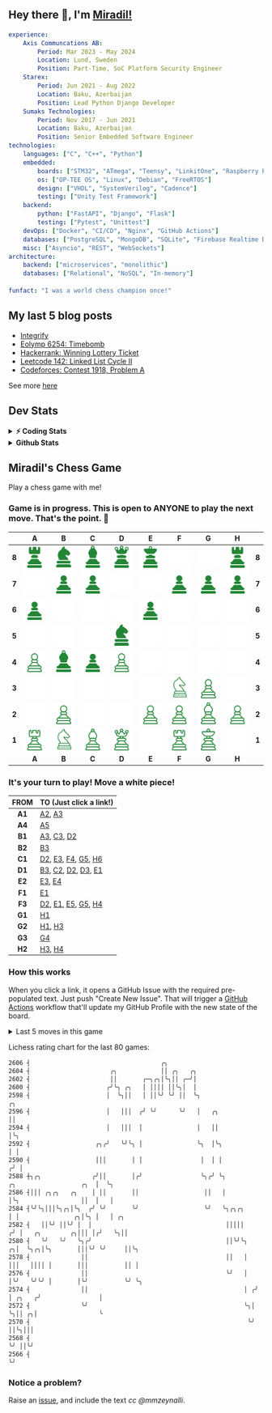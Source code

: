 
## Hey there 👋, I'm [Miradil!](https://github.com/mmzeynalli/)

```yaml
experience:
    Axis Communcations AB:
        Period: Mar 2023 - May 2024
        Location: Lund, Sweden
        Position: Part-Time, SoC Platform Security Engineer
    Starex:
        Period: Jun 2021 - Aug 2022
        Location: Baku, Azerbaijan
        Position: Lead Python Django Developer
    Sumaks Technologies:
        Period: Nov 2017 - Jun 2021
        Location: Baku, Azerbaijan
        Position: Senior Embedded Software Engineer
technologies:
    languages: ["C", "C++", "Python"]
    embedded:
        boards: ["STM32", "ATmega", "Teensy", "LinkitOne", "Raspberry Pi", "BeagleBone Black"]
        os: ["OP-TEE OS", "Linux", "Debian", "FreeRTOS"]
        design: ["VHDL", "SystemVerilog", "Cadence"]
        testing: ["Unity Test Framework"]
    backend:
        python: ["FastAPI", "Django", "Flask"]
        testing: ["Pytest", "Unittest"]
    devOps: ["Docker", "CI/CD", "Nginx", "GitHub Actions"]
    databases: ["PostgreSQL", "MongoDB", "SQLite", "Firebase Realtime DB", "Redis", "RabbitMQ"]
    misc: ["Asyncio", "REST", "WebSockets"]
architecture: 
    backend: ["microservices", "monolithic"]
    databases: ["Relational", "NoSQL", "In-memory"]

funfact: "I was a world chess champion once!"
```

## My last 5 blog posts

<!-- BLOG-POST-LIST:START -->
- [Integrify](https://mmzeynalli.dev/posts/open-sources/integrify/)
- [Eolymp 6254: Timebomb](https://mmzeynalli.dev/posts/dsa/eolymp/6254/)
- [Hackerrank: Winning Lottery Ticket](https://mmzeynalli.dev/posts/dsa/hackerrank/winning-lottery-ticket/)
- [Leetcode 142: Linked List Cycle II](https://mmzeynalli.dev/posts/dsa/leetcode/142/)
- [Codeforces: Contest 1918, Problem A](https://mmzeynalli.dev/posts/dsa/codeforces/1918-a/)
<!-- BLOG-POST-LIST:END -->

See more [here](https://mmzeynalli.dev/posts/)

## Dev Stats

<details>
  <summary><b>⚡ Coding Stats</b></summary>

<!--START_SECTION:waka-->
![Code Time](http://img.shields.io/badge/Code%20Time-41%20hrs%2033%20mins-blue)

![Profile Views](http://img.shields.io/badge/Profile%20Views-46-blue)

**🐱 My GitHub Data** 

> 📦 688.9 kB Used in GitHub's Storage 
 > 
> 💼 Opted to Hire
 > 
> 📜 25 Public Repositories 
 > 
> 🔑 13 Private Repositories 
 > 
**I'm a Night 🦉** 

```text
🌞 Morning                236 commits         ████░░░░░░░░░░░░░░░░░░░░░   14.90 % 
🌆 Daytime                548 commits         █████████░░░░░░░░░░░░░░░░   34.60 % 
🌃 Evening                580 commits         █████████░░░░░░░░░░░░░░░░   36.62 % 
🌙 Night                  220 commits         ███░░░░░░░░░░░░░░░░░░░░░░   13.89 % 
```


📊 **This Week I Spent My Time On** 

```text
🕑︎ Time Zone: Europe/Berlin

💬 Programming Languages: 
Python                   11 hrs 9 mins       ████████████████░░░░░░░░░   65.75 % 
Markdown                 2 hrs 26 mins       ████░░░░░░░░░░░░░░░░░░░░░   14.41 % 
YAML                     1 hr 8 mins         ██░░░░░░░░░░░░░░░░░░░░░░░   06.69 % 
Makefile                 1 hr 3 mins         ██░░░░░░░░░░░░░░░░░░░░░░░   06.19 % 
JSON                     15 mins             ░░░░░░░░░░░░░░░░░░░░░░░░░   01.55 % 

🐱‍💻 Projects: 
integrify                15 hrs 58 mins      ████████████████████████░   94.08 % 
website                  1 hr                █░░░░░░░░░░░░░░░░░░░░░░░░   05.92 % 
```

**I Mostly Code in Python** 

```text
Python                   26 repos            ██████████████░░░░░░░░░░░   54.17 % 
C                        7 repos             ████░░░░░░░░░░░░░░░░░░░░░   14.58 % 
C++                      5 repos             ███░░░░░░░░░░░░░░░░░░░░░░   10.42 % 
Java                     2 repos             █░░░░░░░░░░░░░░░░░░░░░░░░   04.17 % 
Makefile                 1 repo              █░░░░░░░░░░░░░░░░░░░░░░░░   02.08 % 
```




 Last Updated on 22/10/2024 00:42:51 UTC
<!--END_SECTION:waka-->
</details>


<details>
  <summary><b> Github Stats</b></summary>

  <br />
  <img height="180em" src="https://github-readme-stats.vercel.app/api?username=mmzeynalli&show_icons=true&hide_border=true&&count_private=true&include_all_commits=true&theme=dark" />
  <img height="180em" src="https://github-readme-stats.vercel.app/api/top-langs/?username=mmzeynalli&exclude_repo=STM32-Projects,Qistkit-Summer-School-2020&show_icons=true&hide_border=true&layout=compact&theme=dark&langs_count=6"/>
</details>


## Miradil's Chess Game

Play a chess game with me!

### **Game is in progress.** This is open to ANYONE to play the next move. That's the point. :wave: 

<!-- BEGIN CHESS BOARD -->
|       |                   A                    |                   B                    |                   C                    |                   D                    |                   E                    |                   F                    |                   G                    |                   H                    |       |
| ----- | :------------------------------------: | :------------------------------------: | :------------------------------------: | :------------------------------------: | :------------------------------------: | :------------------------------------: | :------------------------------------: | :------------------------------------: | :---: |
| **8** | <img src="img/black/r.png" width=50px> | <img src="img/black/n.png" width=50px> | <img src="img/black/b.png" width=50px> | <img src="img/black/q.png" width=50px> | <img src="img/black/k.png" width=50px> |  <img src="img/blank.png" width=50px>  |  <img src="img/blank.png" width=50px>  | <img src="img/black/r.png" width=50px> | **8** |
| **7** |  <img src="img/blank.png" width=50px>  | <img src="img/black/p.png" width=50px> | <img src="img/black/p.png" width=50px> |  <img src="img/blank.png" width=50px>  |  <img src="img/blank.png" width=50px>  | <img src="img/black/p.png" width=50px> | <img src="img/black/p.png" width=50px> | <img src="img/black/p.png" width=50px> | **7** |
| **6** | <img src="img/black/p.png" width=50px> |  <img src="img/blank.png" width=50px>  |  <img src="img/blank.png" width=50px>  |  <img src="img/blank.png" width=50px>  | <img src="img/black/p.png" width=50px> |  <img src="img/blank.png" width=50px>  |  <img src="img/blank.png" width=50px>  |  <img src="img/blank.png" width=50px>  | **6** |
| **5** |  <img src="img/blank.png" width=50px>  |  <img src="img/blank.png" width=50px>  |  <img src="img/blank.png" width=50px>  | <img src="img/black/n.png" width=50px> |  <img src="img/blank.png" width=50px>  |  <img src="img/blank.png" width=50px>  |  <img src="img/blank.png" width=50px>  |  <img src="img/blank.png" width=50px>  | **5** |
| **4** | <img src="img/white/p.png" width=50px> | <img src="img/black/b.png" width=50px> | <img src="img/black/p.png" width=50px> | <img src="img/white/p.png" width=50px> |  <img src="img/blank.png" width=50px>  |  <img src="img/blank.png" width=50px>  |  <img src="img/blank.png" width=50px>  |  <img src="img/blank.png" width=50px>  | **4** |
| **3** |  <img src="img/blank.png" width=50px>  |  <img src="img/blank.png" width=50px>  |  <img src="img/blank.png" width=50px>  |  <img src="img/blank.png" width=50px>  |  <img src="img/blank.png" width=50px>  | <img src="img/white/n.png" width=50px> | <img src="img/white/p.png" width=50px> |  <img src="img/blank.png" width=50px>  | **3** |
| **2** |  <img src="img/blank.png" width=50px>  | <img src="img/white/p.png" width=50px> |  <img src="img/blank.png" width=50px>  |  <img src="img/blank.png" width=50px>  | <img src="img/white/p.png" width=50px> | <img src="img/white/p.png" width=50px> | <img src="img/white/b.png" width=50px> | <img src="img/white/p.png" width=50px> | **2** |
| **1** | <img src="img/white/r.png" width=50px> | <img src="img/white/n.png" width=50px> | <img src="img/white/b.png" width=50px> | <img src="img/white/q.png" width=50px> |  <img src="img/blank.png" width=50px>  | <img src="img/white/r.png" width=50px> | <img src="img/white/k.png" width=50px> |  <img src="img/blank.png" width=50px>  | **1** |
|       |                 **A**                  |                 **B**                  |                 **C**                  |                 **D**                  |                 **E**                  |                 **F**                  |                 **G**                  |                 **H**                  |       |
<!-- END CHESS BOARD -->

### It's your turn to play! Move a <!-- BEGIN TURN -->white<!-- END TURN --> piece!
<!-- BEGIN MOVES LIST -->
|  FROM  | TO (Just click a link!)                                                                                                                                                                                                                                                                                                                                                                                                                                                                                                                                                                                                                                                                                                                                                                                                                                                                                                                                                                                                                          |
| :----: | :----------------------------------------------------------------------------------------------------------------------------------------------------------------------------------------------------------------------------------------------------------------------------------------------------------------------------------------------------------------------------------------------------------------------------------------------------------------------------------------------------------------------------------------------------------------------------------------------------------------------------------------------------------------------------------------------------------------------------------------------------------------------------------------------------------------------------------------------------------------------------------------------------------------------------------------------------------------------------------------------------------------------------------------------- |
| **A1** | [A2](https://github.com/mmzeynalli/mmzeynalli/issues/new?body=Please+do+not+change+the+title.+Just+click+%22Submit+new+issue%22.+You+don%27t+need+to+do+anything+else+%3AD&title=Chess%3A+Move+A1+to+A2), [A3](https://github.com/mmzeynalli/mmzeynalli/issues/new?body=Please+do+not+change+the+title.+Just+click+%22Submit+new+issue%22.+You+don%27t+need+to+do+anything+else+%3AD&title=Chess%3A+Move+A1+to+A3)                                                                                                                                                                                                                                                                                                                                                                                                                                                                                                                                                                                                                               |
| **A4** | [A5](https://github.com/mmzeynalli/mmzeynalli/issues/new?body=Please+do+not+change+the+title.+Just+click+%22Submit+new+issue%22.+You+don%27t+need+to+do+anything+else+%3AD&title=Chess%3A+Move+A4+to+A5)                                                                                                                                                                                                                                                                                                                                                                                                                                                                                                                                                                                                                                                                                                                                                                                                                                         |
| **B1** | [A3](https://github.com/mmzeynalli/mmzeynalli/issues/new?body=Please+do+not+change+the+title.+Just+click+%22Submit+new+issue%22.+You+don%27t+need+to+do+anything+else+%3AD&title=Chess%3A+Move+B1+to+A3), [C3](https://github.com/mmzeynalli/mmzeynalli/issues/new?body=Please+do+not+change+the+title.+Just+click+%22Submit+new+issue%22.+You+don%27t+need+to+do+anything+else+%3AD&title=Chess%3A+Move+B1+to+C3), [D2](https://github.com/mmzeynalli/mmzeynalli/issues/new?body=Please+do+not+change+the+title.+Just+click+%22Submit+new+issue%22.+You+don%27t+need+to+do+anything+else+%3AD&title=Chess%3A+Move+B1+to+D2)                                                                                                                                                                                                                                                                                                                                                                                                                     |
| **B2** | [B3](https://github.com/mmzeynalli/mmzeynalli/issues/new?body=Please+do+not+change+the+title.+Just+click+%22Submit+new+issue%22.+You+don%27t+need+to+do+anything+else+%3AD&title=Chess%3A+Move+B2+to+B3)                                                                                                                                                                                                                                                                                                                                                                                                                                                                                                                                                                                                                                                                                                                                                                                                                                         |
| **C1** | [D2](https://github.com/mmzeynalli/mmzeynalli/issues/new?body=Please+do+not+change+the+title.+Just+click+%22Submit+new+issue%22.+You+don%27t+need+to+do+anything+else+%3AD&title=Chess%3A+Move+C1+to+D2), [E3](https://github.com/mmzeynalli/mmzeynalli/issues/new?body=Please+do+not+change+the+title.+Just+click+%22Submit+new+issue%22.+You+don%27t+need+to+do+anything+else+%3AD&title=Chess%3A+Move+C1+to+E3), [F4](https://github.com/mmzeynalli/mmzeynalli/issues/new?body=Please+do+not+change+the+title.+Just+click+%22Submit+new+issue%22.+You+don%27t+need+to+do+anything+else+%3AD&title=Chess%3A+Move+C1+to+F4), [G5](https://github.com/mmzeynalli/mmzeynalli/issues/new?body=Please+do+not+change+the+title.+Just+click+%22Submit+new+issue%22.+You+don%27t+need+to+do+anything+else+%3AD&title=Chess%3A+Move+C1+to+G5), [H6](https://github.com/mmzeynalli/mmzeynalli/issues/new?body=Please+do+not+change+the+title.+Just+click+%22Submit+new+issue%22.+You+don%27t+need+to+do+anything+else+%3AD&title=Chess%3A+Move+C1+to+H6) |
| **D1** | [B3](https://github.com/mmzeynalli/mmzeynalli/issues/new?body=Please+do+not+change+the+title.+Just+click+%22Submit+new+issue%22.+You+don%27t+need+to+do+anything+else+%3AD&title=Chess%3A+Move+D1+to+B3), [C2](https://github.com/mmzeynalli/mmzeynalli/issues/new?body=Please+do+not+change+the+title.+Just+click+%22Submit+new+issue%22.+You+don%27t+need+to+do+anything+else+%3AD&title=Chess%3A+Move+D1+to+C2), [D2](https://github.com/mmzeynalli/mmzeynalli/issues/new?body=Please+do+not+change+the+title.+Just+click+%22Submit+new+issue%22.+You+don%27t+need+to+do+anything+else+%3AD&title=Chess%3A+Move+D1+to+D2), [D3](https://github.com/mmzeynalli/mmzeynalli/issues/new?body=Please+do+not+change+the+title.+Just+click+%22Submit+new+issue%22.+You+don%27t+need+to+do+anything+else+%3AD&title=Chess%3A+Move+D1+to+D3), [E1](https://github.com/mmzeynalli/mmzeynalli/issues/new?body=Please+do+not+change+the+title.+Just+click+%22Submit+new+issue%22.+You+don%27t+need+to+do+anything+else+%3AD&title=Chess%3A+Move+D1+to+E1) |
| **E2** | [E3](https://github.com/mmzeynalli/mmzeynalli/issues/new?body=Please+do+not+change+the+title.+Just+click+%22Submit+new+issue%22.+You+don%27t+need+to+do+anything+else+%3AD&title=Chess%3A+Move+E2+to+E3), [E4](https://github.com/mmzeynalli/mmzeynalli/issues/new?body=Please+do+not+change+the+title.+Just+click+%22Submit+new+issue%22.+You+don%27t+need+to+do+anything+else+%3AD&title=Chess%3A+Move+E2+to+E4)                                                                                                                                                                                                                                                                                                                                                                                                                                                                                                                                                                                                                               |
| **F1** | [E1](https://github.com/mmzeynalli/mmzeynalli/issues/new?body=Please+do+not+change+the+title.+Just+click+%22Submit+new+issue%22.+You+don%27t+need+to+do+anything+else+%3AD&title=Chess%3A+Move+F1+to+E1)                                                                                                                                                                                                                                                                                                                                                                                                                                                                                                                                                                                                                                                                                                                                                                                                                                         |
| **F3** | [D2](https://github.com/mmzeynalli/mmzeynalli/issues/new?body=Please+do+not+change+the+title.+Just+click+%22Submit+new+issue%22.+You+don%27t+need+to+do+anything+else+%3AD&title=Chess%3A+Move+F3+to+D2), [E1](https://github.com/mmzeynalli/mmzeynalli/issues/new?body=Please+do+not+change+the+title.+Just+click+%22Submit+new+issue%22.+You+don%27t+need+to+do+anything+else+%3AD&title=Chess%3A+Move+F3+to+E1), [E5](https://github.com/mmzeynalli/mmzeynalli/issues/new?body=Please+do+not+change+the+title.+Just+click+%22Submit+new+issue%22.+You+don%27t+need+to+do+anything+else+%3AD&title=Chess%3A+Move+F3+to+E5), [G5](https://github.com/mmzeynalli/mmzeynalli/issues/new?body=Please+do+not+change+the+title.+Just+click+%22Submit+new+issue%22.+You+don%27t+need+to+do+anything+else+%3AD&title=Chess%3A+Move+F3+to+G5), [H4](https://github.com/mmzeynalli/mmzeynalli/issues/new?body=Please+do+not+change+the+title.+Just+click+%22Submit+new+issue%22.+You+don%27t+need+to+do+anything+else+%3AD&title=Chess%3A+Move+F3+to+H4) |
| **G1** | [H1](https://github.com/mmzeynalli/mmzeynalli/issues/new?body=Please+do+not+change+the+title.+Just+click+%22Submit+new+issue%22.+You+don%27t+need+to+do+anything+else+%3AD&title=Chess%3A+Move+G1+to+H1)                                                                                                                                                                                                                                                                                                                                                                                                                                                                                                                                                                                                                                                                                                                                                                                                                                         |
| **G2** | [H1](https://github.com/mmzeynalli/mmzeynalli/issues/new?body=Please+do+not+change+the+title.+Just+click+%22Submit+new+issue%22.+You+don%27t+need+to+do+anything+else+%3AD&title=Chess%3A+Move+G2+to+H1), [H3](https://github.com/mmzeynalli/mmzeynalli/issues/new?body=Please+do+not+change+the+title.+Just+click+%22Submit+new+issue%22.+You+don%27t+need+to+do+anything+else+%3AD&title=Chess%3A+Move+G2+to+H3)                                                                                                                                                                                                                                                                                                                                                                                                                                                                                                                                                                                                                               |
| **G3** | [G4](https://github.com/mmzeynalli/mmzeynalli/issues/new?body=Please+do+not+change+the+title.+Just+click+%22Submit+new+issue%22.+You+don%27t+need+to+do+anything+else+%3AD&title=Chess%3A+Move+G3+to+G4)                                                                                                                                                                                                                                                                                                                                                                                                                                                                                                                                                                                                                                                                                                                                                                                                                                         |
| **H2** | [H3](https://github.com/mmzeynalli/mmzeynalli/issues/new?body=Please+do+not+change+the+title.+Just+click+%22Submit+new+issue%22.+You+don%27t+need+to+do+anything+else+%3AD&title=Chess%3A+Move+H2+to+H3), [H4](https://github.com/mmzeynalli/mmzeynalli/issues/new?body=Please+do+not+change+the+title.+Just+click+%22Submit+new+issue%22.+You+don%27t+need+to+do+anything+else+%3AD&title=Chess%3A+Move+H2+to+H4)                                                                                                                                                                                                                                                                                                                                                                                                                                                                                                                                                                                                                               |
<!-- END MOVES LIST -->

### How this works

When you click a link, it opens a GitHub Issue with the required pre-populated text. Just push "Create New Issue". That will trigger a [GitHub Actions](https://github.blog/2020-07-03-github-action-hero-casey-lee/#getting-started-with-github-actions) workflow that'll update my GitHub Profile  with the new state of the board.

<details>
  <summary>Last 5 moves in this game</summary>
<!-- BEGIN LAST MOVES -->

|     Move     | Author                                        |
| :----------: | :-------------------------------------------- |
| `F8` to `B4` | [ @mmzeynalli](https://github.com/mmzeynalli) |
| `Start game` | [ @marcizhu](https://github.com/marcizhu)     |

<!-- END LAST MOVES -->
</details>

<!-- START_RATING_GRAPH:lichess -->
Lichess rating chart for the last 80 games:

```ascii
2606 ┤                                    ╭╮
2604 ┤                      ╭╮            ││ ╭╮   ╭╮
2602 ┤                      ││       ╭─╮╭╮│╰╮││ ╭─╯│
2600 ┤                     ╭╯╰╮ ╭╮   │ ││││ ││╰╮│  │
2598 ┤                     │  ╰╮││   │ ││╰╯ ╰╯ ││  ╰╮                                           ╭╮
2596 ┤                     │   │││  ╭╯ ╰╯      ╰╯   │   ╭╮                                      ││
2594 ┤                     │   │││  │               │   ││                                      │╰╮
2592 ┤                  ╭╮╭╯   ╰╯╰╮ │               ╰╮  │╰╮                                     │ │
2590 ┤                  │││       │ │                │  │ │                                    ╭╯ │
2588 ┼╮╭╮              ╭╯││       │╭╯                ╰╮╭╯ ╰╮           ╭╮                  ╭╮  │  ╰╮
2586 ┤│││ ╭╮╭╮   ╭╮    │ ││       ││                  ││   │           │╰╮                 ││  │   │
2584 ┤╰╯╰╮│││╰╮╭╮│╰╮  ╭╯ ╰╯       ╰╯                  ╰╯   ╰╮╭╮╭╮      │ │               ╭╮│╰╮ │   │ ╭╮
2582 ┤   ││╰╯ ││╰╯ │  │                                     │││││     ╭╯ │   ╭╮        ╭╮│││ │╭╯   ╰╮││
2580 ┤   ╰╯   ╰╯   ╰╮╭╯                                     ││╰╯╰╮  ╭╮│  ╰╮╭╮│╰╮       │││╰╯ ╰╯     ││╰╮
2578 ┤              ││                                      ││   │  │││   ││││ │       │││          ││ │
2576 ┤              ││                                      ╰╯   │  │╰╯   ╰╯╰╯ │       │╰╯          ╰╯ ╰╮
2574 ┤              ││                                           │ ╭╯          │ ╭╮   ╭╯                │
2572 ┤              ╰╯                                           ╰╮│           ╰╮││ ╭╮│                 ╰
2570 ┤                                                            ╰╯            ││╰╮│││
2568 ┤                                                                          ╰╯ ││╰╯
2566 ┤                                                                             ╰╯
```
<!-- END_RATING_GRAPH:lichess -->

### Notice a problem?

Raise an [issue](https://github.com/mmzeynalli/mmzeynalli/issues), and include the text _cc @mmzeynalli_.

